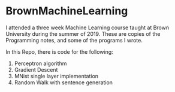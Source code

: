 # BrownMachineLearning
I attended a three week Machine Learning course taught at Brown University during the summer of 2019. These are copies of the Programming notes, and some of the programs I wrote. 

In this Repo, there is code for the following:

1. Perceptron algorithm
2. Gradient Descent
3. MNist single layer implementation
4. Random Walk with sentence generation

